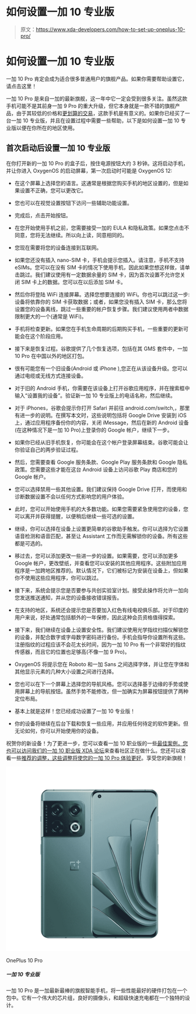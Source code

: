 # 如何设置一加 10 专业版

> 原文：<https://www.xda-developers.com/how-to-set-up-oneplus-10-pro/>

# 如何设置一加 10 专业版

一加 10 Pro 肯定会成为适合很多普通用户的旗舰产品。如果你需要帮助设置它，请点击这里！

一加 10 Pro 是来自一加的最新旗舰，这一年中它一定会受到很多关注。虽然这款手机可能不是其前身一加 9 Pro 的重大升级，但它本身就是一款不错的旗舰产品，由于其较低的价格和[更划算的交易](https://www.xda-developers.com/best-oneplus-10-pro-deals/)，这款手机是有意义的。如果你已经买了一台一加 10 专业版，并且在设置过程中需要一些帮助，以下是如何设置一加 10 专业版以便在你所在的地区使用。

## 首次启动后设置一加 10 专业版

在你打开新的一加 10 Pro 的盒子后，按住电源按钮大约 3 秒钟。这将启动手机，并让你进入 OxygenOS 的启动屏幕，第一次启动时可能是 OxygenOS 12:

*   在这个屏幕上选择您的语言。这通常是根据您购买手机的地区设置的，但是如果设置不正确，您可以更改它。
*   您也可以在视觉设置按钮下访问一些辅助功能设置。
*   完成后，点击开始按钮。

*   在您开始使用手机之前，您需要接受一加的 EULA 和隐私政策。如果您点击不同意，您将无法继续。所以向上读，同意相同的。

*   您现在需要将您的设备连接到互联网。
*   如果您还没有插入 nano-SIM 卡，手机会提示您插入。请注意，手机不支持 eSIMs。您可以在没有 SIM 卡的情况下使用手机，因此如果您想这样做，请单击跳过。我们建议使用有一定数据余量的 SIM 卡，因为首次设置不允许您关闭 SIM 卡上的数据。您可以在以后添加 SIM 卡。
*   然后你将登陆 WiFi 连接屏幕。选择您想要连接的 WiFi。你也可以跳过这一步:设备将依靠你的 SIM 卡获取数据；或者，如果您没有插入 SIM 卡，那么您将设置您的设备离线，跳过一些重要的帐户恢复步骤。我们建议使用两者中数据限制更大的一个(通常是 WiFi)。

*   手机将检查更新。如果您在手机生命周期的后期购买手机，一些重要的更新可能会在这个阶段应用。

*   接下来是恢复过程。谷歌提供了几个恢复选项，包括在其 GMS 套件中，一加 10 Pro 在中国以外的地区打包。
*   很有可能您有一个旧设备(Android 或 iPhone ),您正在从该设备升级。您可以通过电缆或无线方式连接设备。
*   对于旧的 Android 手机，你需要在该设备上打开谷歌应用程序，并在搜索框中输入“设置我的设备”。验证新一加 10 专业版上的电话名称，然后继续。
*   对于 iPhones，谷歌会提示你打开 Safari 并前往 android.com/switch,，那里有进一步的说明。在撰写本文时，这些说明包括将 Google Drive 安装到 iOS 上，通过应用程序备份你的内容，关闭 iMessage，然后在新的 Android 设备(在这种情况下是一加 10 Pro)上登录你的 Google 帐户，继续下一步。

*   如果你已经从旧手机恢复，你可能会在这个帐户登录屏幕结束。谷歌可能会让你验证自己的两步验证过程。
*   然后，您需要查看 Google 服务条款、Google Play 服务条款和 Google 隐私政策。您需要这些才能在这台 Android 设备上访问谷歌 Play 商店和您的 Google 帐户。
*   您可以选择禁用一些其他设置。我们建议保持 Google Drive 打开，而使用和诊断数据设置不会以任何方式影响您的用户体验。

*   此时，您可以开始使用手机的大多数功能。如果您需要紧急使用您的设备，您可以离开并获得提醒，以便稍后继续一些可选的设置。

*   继续，你可以选择在设备上设置更简单的谷歌助手触发。你可以选择为它设置语音检测和语音匹配，甚至让 Assistant 工作而无需解锁你的设备。所有这些都是可选的。

*   移过去，您可以添加更改一些进一步的设置。如果需要，您可以添加更多 Google 帐户，更改壁纸，并查看您可以安装的其他应用程序。这些附加应用程序是一加跨地区推荐的。默认情况下，它们被标记为安装在设备上，但如果你不使用这些应用程序，你可以跳过。

*   接下来，系统会提示您是否要参与共创实验室计划。接受此操作将允许一加向您发送推送通知，并从您的设备接收错误报告。
*   在支持的地区，系统还会提示您是否要加入红色有线电视俱乐部。对于印度的用户来说，好处通常包括额外的一年保修，因此这种会员资格值得探索。

*   接下来，我们继续在设备上设置安全性。我们建议使用光学指纹扫描仪解锁您的设备，并配合数字或字母数字密码进行备份。手机会指导你设置所有这些。注册指纹的过程应该不会花太长时间，因为一加 10 Pro 有一个非常好的指纹传感器，而且它的位置也足够高(不像一加 9 Pro)。

*   OxygenOS 将提示您在 Roboto 和一加 Sans 之间选择字体，并让您在字体和其他显示元素的几种大小设置之间进行选择。
*   您也可以在下一个屏幕上选择您的导航风格。您可以选择基于边缘的手势或使用屏幕上的导航按钮。虽然手势不能修改，但一加确实为屏幕按钮提供了两种定位布局。

*   基本上就是这样！您已经成功设置了一加 10 专业版！
*   你的设备将继续在后台下载和恢复一些应用，并应用任何待定的软件更新。但无论如何，你可以开始使用你的设备。

祝贺你的新设备！为了更进一步，您可以查看一加 10 职业版的一些[最佳案例，您也可以访问我们的](https://www.xda-developers.com/best-oneplus-10-pro-cases/)[一加 10 职业版 XDA 论坛](https://forum.xda-developers.com/f/oneplus-10-pro.12503/)来查看社区正在做什么。您还可以查看一些[推荐的调整，这些调整将使您的一加 10 Pro 体验更好](https://www.xda-developers.com/oneplus-10-pro-recommended-settings/)。享受您的新旗舰！

 <picture>![The OnePlus Store is offering loyalty discounts and accepting RedCoins. If you buy the higher storage variant, you can also get a pair of OnePlus Buds Pro and an official case with every purchase](img/bd95b413582ce4d9ecab5aa8d083a1a3.png)</picture> 

OnePlus 10 Pro

##### 一加 10 专业版

一加 10 Pro 是一加最新最棒的旗舰智能手机，将一些性能最好的硬件打包在一个包中。它有一个伟大的芯片组，良好的摄像头，和超级快速充电都在一个独特的设计。